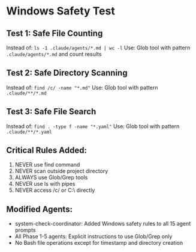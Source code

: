 # Windows Safety Test

## Test 1: Safe File Counting
Instead of: `ls -1 .claude/agents/*.md | wc -l`
Use: Glob tool with pattern `.claude/agents/*.md` and count results

## Test 2: Safe Directory Scanning  
Instead of: `find /c/ -name "*.md"`
Use: Glob tool with pattern `.claude/**/*.md`

## Test 3: Safe File Search
Instead of: `find . -type f -name "*.yaml"`
Use: Glob tool with pattern `.claude/**/*.yaml`

## Critical Rules Added:
1. NEVER use find command
2. NEVER scan outside project directory
3. ALWAYS use Glob/Grep tools
4. NEVER use ls with pipes
5. NEVER access /c/ or C:\ directly

## Modified Agents:
- system-check-coordinator: Added Windows safety rules to all 15 agent prompts
- All Phase 1-5 agents: Explicit instructions to use Glob/Grep only
- No Bash file operations except for timestamp and directory creation